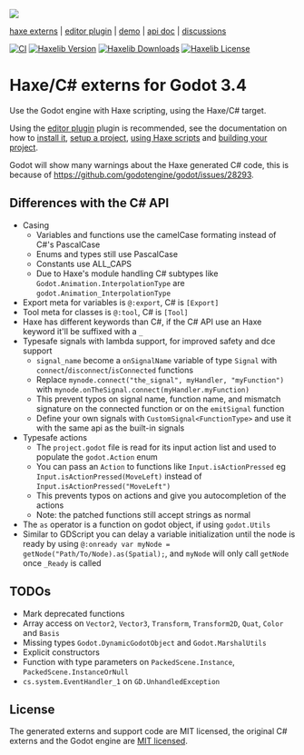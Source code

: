 ![](https://raw.github.com/HaxeGodot/godot/main/.github/logo.png)

[haxe externs](https://github.com/HaxeGodot/godot) | [editor plugin](https://github.com/HaxeGodot/editor-plugin) | [demo](https://github.com/HaxeGodot/squash-the-creeps-3d) | [api doc](https://haxegodot.github.io/godot/) | [discussions](https://github.com/HaxeGodot/godot/discussions)

[![CI](https://img.shields.io/github/workflow/status/HaxeGodot/godot/Main.svg?logo=github)](https://github.com/HaxeGodot/godot/actions?query=workflow%3AMain)
[![Haxelib Version](https://badgen.net/haxelib/v/godot)](https://lib.haxe.org/p/godot)
[![Haxelib Downloads](https://badgen.net/haxelib/d/godot?color=blue)](https://lib.haxe.org/p/godot)
[![Haxelib License](https://badgen.net/haxelib/license/godot)](LICENSE.md)

# Haxe/C# externs for Godot 3.4

Use the Godot engine with Haxe scripting, using the Haxe/C# target.

Using the [editor plugin](https://github.com/HaxeGodot/editor-plugin) plugin is recommended, see the documentation on how to [install it](https://github.com/HaxeGodot/editor-plugin#installation), [setup a project](https://github.com/HaxeGodot/editor-plugin#setup), [using Haxe scripts](https://github.com/HaxeGodot/editor-plugin#haxe-scripts) and [building your project](https://github.com/HaxeGodot/editor-plugin#building).

Godot will show many warnings about the Haxe generated C# code, this is because of <https://github.com/godotengine/godot/issues/28293>.

## Differences with the C# API

* Casing
  * Variables and functions use the camelCase formating instead of C#'s PascalCase
  * Enums and types still use PascalCase
  * Constants use ALL_CAPS
  * Due to Haxe's module handling C# subtypes like `Godot.Animation.InterpolationType` are `godot.Animation_InterpolationType`
* Export meta for variables is `@:export`, C# is `[Export]`
* Tool meta for classes is `@:tool`, C# is `[Tool]`
* Haxe has different keywords than C#, if the C# API use an Haxe keyword it'll be suffixed with a `_`
* Typesafe signals with lambda support, for improved safety and dce support
  * `signal_name` become a `onSignalName` variable of type `Signal` with `connect`/`disconnect`/`isConnected` functions
  * Replace `mynode.connect("the_signal", myHandler, "myFunction")` with `mynode.onTheSignal.connect(myHandler.myFunction)`
  * This prevent typos on signal name, function name, and mismatch signature on the connected function or on the `emitSignal` function
  * Define your own signals with `CustomSignal<FunctionType>` and use it with the same api as the built-in signals
* Typesafe actions
  * The `project.godot` file is read for its input action list and used to populate the `godot.Action` enum
  * You can pass an `Action` to functions like `Input.isActionPressed` eg `Input.isActionPressed(MoveLeft)` instead of `Input.isActionPressed("MoveLeft")`
  * This prevents typos on actions and give you autocompletion of the actions
  * Note: the patched functions still accept strings as normal
* The `as` operator is a function on godot object, if using `godot.Utils`
* Similar to GDScript you can delay a variable initialization until the node is ready by using `@:onready var myNode = getNode("Path/To/Node).as(Spatial);`, and `myNode` will only call `getNode` once `_Ready` is called

## TODOs

* Mark deprecated functions
* Array access on `Vector2`, `Vector3`, `Transform`, `Transform2D`, `Quat`, `Color` and `Basis`
* Missing types `Godot.DynamicGodotObject` and `Godot.MarshalUtils`
* Explicit constructors
* Function with type parameters on `PackedScene.Instance`, `PackedScene.InstanceOrNull`
* `cs.system.EventHandler_1` on `GD.UnhandledException`

## License

The generated externs and support code are MIT licensed, the original C# externs and the Godot engine are [MIT licensed](https://github.com/godotengine/godot#free-open-source-and-community-driven).

